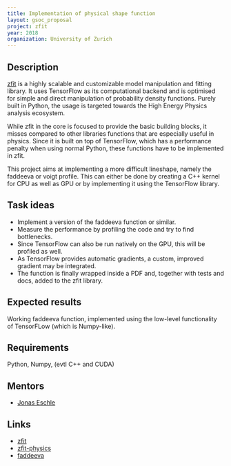 ```yaml
---
title: Implementation of physical shape function
layout: gsoc_proposal
project: zfit
year: 2018
organization: University of Zurich
---
```


## Description

[zfit](https://github.com/zfit/zfit) is a highly scalable and customizable model manipulation and fitting library. 
It uses TensorFlow as its computational backend and is optimised for simple and direct manipulation of probability density functions.
Purely built in Python, the usage is targeted towards the High Energy Physics analysis ecosystem.

While zfit in the core is focused to provide the basic building blocks, it misses compared to other libraries functions that are especially useful in physics.
Since it is built on top of TensorFlow, which has a performance penalty when using normal Python, these functions have to be implemented in zfit.


This project aims at implementing a more difficult lineshape, namely the faddeeva or voigt profile. This can either be done by creating a C++ kernel for CPU as well as GPU or by implementing it using the TensorFlow library.

## Task ideas
 * Implement a version of the faddeeva function or similar.
 * Measure the performance by profiling the code and try to find bottlenecks.
 * Since TensorFlow can also be run natively on the GPU, this will be profiled as well.
 * As TensorFlow provides automatic gradients, a custom, improved gradient may be integrated.
 * The function is finally wrapped inside a PDF and, together with tests and docs, added to the zfit library.

## Expected results
Working faddeeva function, implemented using the low-level functionality of TensorFLow (which is Numpy-like).

## Requirements
Python, Numpy, (evtl C++ and CUDA)

## Mentors
  * [Jonas Eschle](mailto:Jonas.Eschle@cern.ch)

## Links
  * [zfit](https://github.com/zfit/zfit)
  * [zfit-physics](https://github.com/zfit/zfit-physics)
  * [faddeeva](https://docs.scipy.org/doc/scipy/reference/generated/scipy.special.wofz.html)
 
